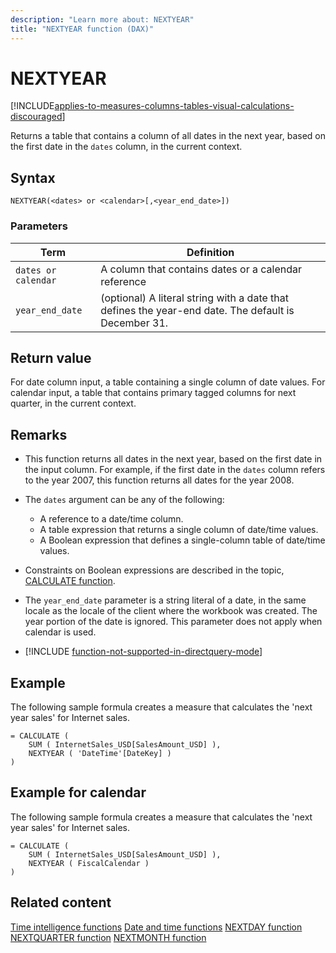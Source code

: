 ```yaml
---
description: "Learn more about: NEXTYEAR"
title: "NEXTYEAR function (DAX)"
---
```

# NEXTYEAR

[!INCLUDE[applies-to-measures-columns-tables-visual-calculations-discouraged](includes/applies-to-measures-columns-tables-visual-calculations-discouraged.md)]

Returns a table that contains a column of all dates in the next year, based on the first date in the `dates` column, in the current context.

## Syntax

```
NEXTYEAR(<dates> or <calendar>[,<year_end_date>])
```

### Parameters

|Term|Definition|
|--------|--------------|
|`dates or calendar`|A column that contains dates or a calendar reference|
|`year_end_date`|(optional) A literal string with a date that defines the year-end date. The default is December 31.|

## Return value

For date column input, a table containing a single column of date values.
For calendar input, a table that contains primary tagged columns for next quarter, in the current context.

## Remarks

- This function returns all dates in the next year, based on the first date in the input column. For example, if the first date in the `dates` column refers to the year 2007, this function returns all dates for the year 2008.

- The `dates` argument can be any of the following:
  - A reference to a date/time column.
  - A table expression that returns a single column of date/time values.
  - A Boolean expression that defines a single-column table of date/time values.

- Constraints on Boolean expressions are described in the topic, [CALCULATE function](calculate-function-dax.md).

- The `year_end_date` parameter is a string literal of a date, in the same locale as the locale of the client where the workbook was created. The year portion of the date is ignored. This parameter does not apply when calendar is used.

- [!INCLUDE [function-not-supported-in-directquery-mode](includes/function-not-supported-in-directquery-mode.md)]

## Example

The following sample formula creates a measure that calculates the 'next year sales' for Internet sales.

```dax
= CALCULATE (
    SUM ( InternetSales_USD[SalesAmount_USD] ),
    NEXTYEAR ( 'DateTime'[DateKey] )
)
```

## Example for calendar

The following sample formula creates a measure that calculates the 'next year sales' for Internet sales.

```dax
= CALCULATE (
    SUM ( InternetSales_USD[SalesAmount_USD] ),
    NEXTYEAR ( FiscalCalendar )
)
```

## Related content

[Time intelligence functions](time-intelligence-functions-dax.md)
[Date and time functions](date-and-time-functions-dax.md)
[NEXTDAY function](nextday-function-dax.md)
[NEXTQUARTER function](nextquarter-function-dax.md)
[NEXTMONTH function](nextmonth-function-dax.md)
